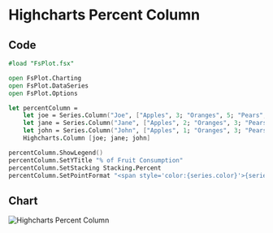 Highcharts Percent Column
=========================

Code
----

```fsharp
#load "FsPlot.fsx"

open FsPlot.Charting
open FsPlot.DataSeries
open FsPlot.Options

let percentColumn =
    let joe = Series.Column("Joe", ["Apples", 3; "Oranges", 5; "Pears", 2; "Bananas", 2])
    let jane = Series.Column("Jane", ["Apples", 2; "Oranges", 3; "Pears", 1; "Bananas", 3])
    let john = Series.Column("John", ["Apples", 1; "Oranges", 3; "Pears", 4; "Bananas", 4])
    Highcharts.Column [joe; jane; john]

percentColumn.ShowLegend()
percentColumn.SetYTitle "% of Fruit Consumption"
percentColumn.SetStacking Stacking.Percent
percentColumn.SetPointFormat "<span style='color:{series.color}'>{series.name}</span>: <b>{point.percentage:.1f}%<br/>"
```
Chart
-----

![Highcharts Percent Column](https://raw.github.com/TahaHachana/FsPlot/master/screenshots/HighchartsPercentColumn.PNG)